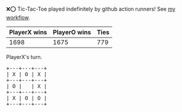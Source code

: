 :x::o: Tic-Tac-Toe played indefinitely by github action runners! See [my workflow](.github/workflows/play.yaml).

|PlayerX wins|PlayerO wins|Ties|
|-|-|-|
|1698|1675|779|

PlayerX's turn.

<pre>
+---+---+---+
| X | O | X |
+---+---+---+
| O |   | X |
+---+---+---+
| X | O | O |
+---+---+---+
</pre>